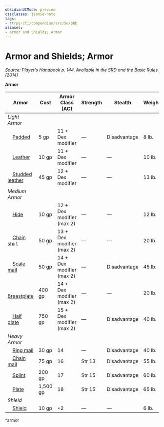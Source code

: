 ```yaml
---
obsidianUIMode: preview
cssclasses: json5e-note
tags:
- ttrpg-cli/compendium/src/5e/phb
aliases:
- Armor and Shields; Armor
---
```

# Armor and Shields; Armor
*Source: Player's Handbook p. 144. Available in the <span title='Systems Reference Document (5.1)'>SRD</span> and the Basic Rules (2014)* 

**Armor**

| Armor | Cost | Armor Class (AC) | Strength | Stealth | Weight |
|-------|------|------------------|----------|---------|--------|
| *Light Armor* |  |  |  |  |  |
| &emsp;[Padded](/3-Mechanics/CLI/Compendium/items/padded-armor.md) | 5 gp | 11 + Dex modifier | — | Disadvantage | 8 lb. |
| &emsp;[Leather](/3-Mechanics/CLI/Compendium/items/leather-armor.md) | 10 gp | 11 + Dex modifier | — | — | 10 lb. |
| &emsp;[Studded leather](/3-Mechanics/CLI/Compendium/items/studded-leather-armor.md) | 45 gp | 12 + Dex modifier | — | — | 13 lb. |
| *Medium Armor* |  |  |  |  |  |
| &emsp;[Hide](/3-Mechanics/CLI/Compendium/items/hide-armor.md) | 10 gp | 12 + Dex modifier (max 2) | — | — | 12 lb. |
| &emsp;[Chain shirt](/3-Mechanics/CLI/Compendium/items/chain-shirt.md) | 50 gp | 13 + Dex modifier (max 2) | — | — | 20 lb. |
| &emsp;[Scale mail](/3-Mechanics/CLI/Compendium/items/scale-mail.md) | 50 gp | 14 + Dex modifier (max 2) | — | Disadvantage | 45 lb. |
| &emsp;[Breastplate](/3-Mechanics/CLI/Compendium/items/breastplate.md) | 400 gp | 14 + Dex modifier (max 2) | — | — | 20 lb. |
| &emsp;[Half plate](/3-Mechanics/CLI/Compendium/items/half-plate-armor.md) | 750 gp | 15 + Dex modifier (max 2) | — | Disadvantage | 40 lb. |
| *Heavy Armor* |  |  |  |  |  |
| &emsp;[Ring mail](/3-Mechanics/CLI/Compendium/items/ring-mail.md) | 30 gp | 14 | — | Disadvantage | 40 lb. |
| &emsp;[Chain mail](/3-Mechanics/CLI/Compendium/items/chain-mail.md) | 75 gp | 16 | Str 13 | Disadvantage | 55 lb. |
| &emsp;[Splint](/3-Mechanics/CLI/Compendium/items/splint-armor.md) | 200 gp | 17 | Str 15 | Disadvantage | 60 lb. |
| &emsp;[Plate](/3-Mechanics/CLI/Compendium/items/plate-armor.md) | 1,500 gp | 18 | Str 15 | Disadvantage | 65 lb. |
| *Shield* |  |  |  |  |  |
| &emsp;[Shield](/3-Mechanics/CLI/Compendium/items/shield.md) | 10 gp | +2 | — | — | 6 lb. |
^armor